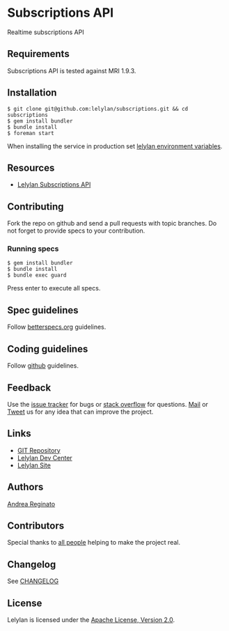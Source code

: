 # Subscriptions API

Realtime subscriptions API


## Requirements

Subscriptions API is tested against MRI 1.9.3.


## Installation

    $ git clone git@github.com:lelylan/subscriptions.git && cd subscriptions
    $ gem install bundler
    $ bundle install 
    $ foreman start

When installing the service in production set [lelylan environment variables](https://github.com/lelylan/lelylan/blob/master/README.md#production).


## Resources

* [Lelylan Subscriptions API](http://dev.lelylan.com/api#subscriptions-api)


## Contributing

Fork the repo on github and send a pull requests with topic branches. Do not forget to 
provide specs to your contribution.


### Running specs

    $ gem install bundler
    $ bundle install 
    $ bundle exec guard

Press enter to execute all specs.


## Spec guidelines

Follow [betterspecs.org](http://betterspecs.org) guidelines.


## Coding guidelines

Follow [github](https://github.com/styleguide/) guidelines.


## Feedback

Use the [issue tracker](http://github.com/lelylan/subscriptions/issues) for bugs or [stack overflow](http://stackoverflow.com/questions/tagged/lelylan) for questions.
[Mail](mailto:dev@lelylan.com) or [Tweet](http://twitter.com/lelylan) us for any idea that can improve the project.


## Links 

* [GIT Repository](http://github.com/lelylan/subscriptions)
* [Lelylan Dev Center](http://dev.lelylan.com)
* [Lelylan Site](http://lelylan.com)


## Authors

[Andrea Reginato](https://www.linkedin.com/in/andreareginato)


## Contributors

Special thanks to [all people](https://github.com/lelylan/subscriptions/graphs/contributors) helping to make the project real.


## Changelog

See [CHANGELOG](https://github.com/lelylan/subscriptions/blob/master/CHANGELOG.md)


## License

Lelylan is licensed under the [Apache License, Version 2.0](http://www.apache.org/licenses/LICENSE-2.0).
